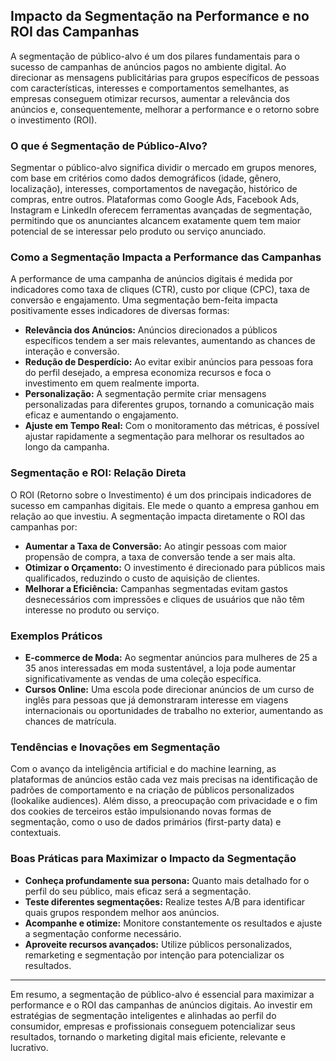 ## Impacto da Segmentação na Performance e no ROI das Campanhas

A segmentação de público-alvo é um dos pilares fundamentais para o sucesso de campanhas de anúncios pagos no ambiente digital. Ao direcionar as mensagens publicitárias para grupos específicos de pessoas com características, interesses e comportamentos semelhantes, as empresas conseguem otimizar recursos, aumentar a relevância dos anúncios e, consequentemente, melhorar a performance e o retorno sobre o investimento (ROI).

### O que é Segmentação de Público-Alvo?

Segmentar o público-alvo significa dividir o mercado em grupos menores, com base em critérios como dados demográficos (idade, gênero, localização), interesses, comportamentos de navegação, histórico de compras, entre outros. Plataformas como Google Ads, Facebook Ads, Instagram e LinkedIn oferecem ferramentas avançadas de segmentação, permitindo que os anunciantes alcancem exatamente quem tem maior potencial de se interessar pelo produto ou serviço anunciado.

### Como a Segmentação Impacta a Performance das Campanhas

A performance de uma campanha de anúncios digitais é medida por indicadores como taxa de cliques (CTR), custo por clique (CPC), taxa de conversão e engajamento. Uma segmentação bem-feita impacta positivamente esses indicadores de diversas formas:

- **Relevância dos Anúncios:** Anúncios direcionados a públicos específicos tendem a ser mais relevantes, aumentando as chances de interação e conversão.
- **Redução de Desperdício:** Ao evitar exibir anúncios para pessoas fora do perfil desejado, a empresa economiza recursos e foca o investimento em quem realmente importa.
- **Personalização:** A segmentação permite criar mensagens personalizadas para diferentes grupos, tornando a comunicação mais eficaz e aumentando o engajamento.
- **Ajuste em Tempo Real:** Com o monitoramento das métricas, é possível ajustar rapidamente a segmentação para melhorar os resultados ao longo da campanha.

### Segmentação e ROI: Relação Direta

O ROI (Retorno sobre o Investimento) é um dos principais indicadores de sucesso em campanhas digitais. Ele mede o quanto a empresa ganhou em relação ao que investiu. A segmentação impacta diretamente o ROI das campanhas por:

- **Aumentar a Taxa de Conversão:** Ao atingir pessoas com maior propensão de compra, a taxa de conversão tende a ser mais alta.
- **Otimizar o Orçamento:** O investimento é direcionado para públicos mais qualificados, reduzindo o custo de aquisição de clientes.
- **Melhorar a Eficiência:** Campanhas segmentadas evitam gastos desnecessários com impressões e cliques de usuários que não têm interesse no produto ou serviço.

### Exemplos Práticos

- **E-commerce de Moda:** Ao segmentar anúncios para mulheres de 25 a 35 anos interessadas em moda sustentável, a loja pode aumentar significativamente as vendas de uma coleção específica.
- **Cursos Online:** Uma escola pode direcionar anúncios de um curso de inglês para pessoas que já demonstraram interesse em viagens internacionais ou oportunidades de trabalho no exterior, aumentando as chances de matrícula.

### Tendências e Inovações em Segmentação

Com o avanço da inteligência artificial e do machine learning, as plataformas de anúncios estão cada vez mais precisas na identificação de padrões de comportamento e na criação de públicos personalizados (lookalike audiences). Além disso, a preocupação com privacidade e o fim dos cookies de terceiros estão impulsionando novas formas de segmentação, como o uso de dados primários (first-party data) e contextuais.

### Boas Práticas para Maximizar o Impacto da Segmentação

- **Conheça profundamente sua persona:** Quanto mais detalhado for o perfil do seu público, mais eficaz será a segmentação.
- **Teste diferentes segmentações:** Realize testes A/B para identificar quais grupos respondem melhor aos anúncios.
- **Acompanhe e otimize:** Monitore constantemente os resultados e ajuste a segmentação conforme necessário.
- **Aproveite recursos avançados:** Utilize públicos personalizados, remarketing e segmentação por intenção para potencializar os resultados.

---

Em resumo, a segmentação de público-alvo é essencial para maximizar a performance e o ROI das campanhas de anúncios digitais. Ao investir em estratégias de segmentação inteligentes e alinhadas ao perfil do consumidor, empresas e profissionais conseguem potencializar seus resultados, tornando o marketing digital mais eficiente, relevante e lucrativo.